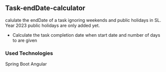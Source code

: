 ## Task-endDate-calculator
calulate the endDate of a task ignoring weekends and public holidays in SL. Year 2023 public holidays are only added yet.

- Calculate the task completion date when start date and number of days to are given

### Used Technologies
Spring Boot
Angular
